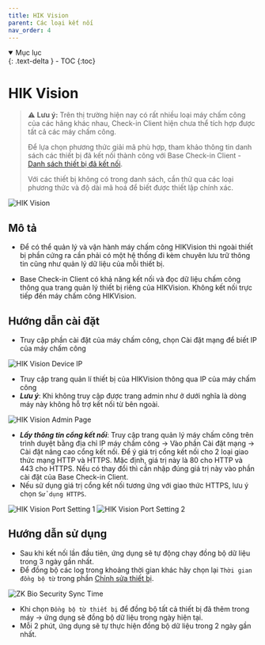 ```yaml
---
title: HIK Vision
parent: Các loại kết nối
nav_order: 4
---
```


<details open markdown="block">
  <summary>
    Mục lục
  </summary>
  {: .text-delta }
- TOC
{:toc}
</details>

# HIK Vision

> ⚠️ **Lưu ý:** Trên thị trường hiện nay có rất nhiều loại máy chấm công của các hãng khác nhau, Check-in Client hiện chưa thể tích hợp được tất cả các máy chấm công.  
> 
> Để lựa chọn phương thức giải mã phù hợp, tham khảo thông tin danh sách các thiết bị đã kết nối thành công với Base Check-in Client - [Danh sách thiết bị đã kết nối](../TESTED_DEVICES).  
> 
> Với các thiết bị không có trong danh sách, cần thử qua các loại phương thức và độ dài mã hoá để biết được thiết lập chính xác.

<img src="{{site.baseurl}}/assets/images/setting_hik_vision.png" alt="HIK Vision">

## Mô tả

- Để có thể quản lý và vận hành máy chấm công HIKVision thì ngoài thiết bị phần cứng ra cần phải có một hệ thống đi kèm chuyên lưu trữ thông tin cũng như quản lý dữ liệu của mỗi thiết bị.

- Base Check-in Client có khả năng kết nối và đọc dữ liệu chấm công thông qua trang quản lý thiết bị riêng của HIKVision. Không kết nối trực tiếp đến máy chấm công HIKVision.

## Hướng dẫn cài đặt

- Truy cập phần cài đặt của máy chấm công, chọn Cài đặt mạng để biết IP của máy chấm công

<img src="{{site.baseurl}}/assets/images/hik_ip_address.jpeg" alt="HIK Vision Device IP">

- Truy cập trang quản lí thiết bị của HIKVision thông qua IP của máy chấm công
- ***Lưu ý***: Khi không truy cập được trang admin như ở dưới nghĩa là dòng máy này không hỗ trợ kết nối từ bên ngoài.

<img src="{{site.baseurl}}/assets/images/hik_web_ip.jpeg" alt="HIK Vision Admin Page">

- ***Lấy thông tin cổng kết nối***: Truy cập trang quản lý máy chấm công trên trình duyệt bằng địa chỉ IP máy chấm công -> Vào phần Cài đặt mạng -> Cài đặt nâng cao cổng kết nối. Để ý giá trị cổng kết nối cho 2 loại giao thức mạng HTTP và HTTPS. Mặc định, giá trị này là 80 cho HTTP và 443 cho HTTPS. Nếu có thay đổi thì cần nhập đúng giá trị này vào phần cài đặt của Base Check-in Client.
- Nếu sử dụng giá trị cổng kết nối tương ứng với giao thức HTTPS, lưu ý chọn `Sử dụng HTTPS`.

<img src="{{site.baseurl}}/assets/images/hik_vision_port_setting_1.png" alt="HIK Vision Port Setting 1">

<img src="{{site.baseurl}}/assets/images/hik_vision_port_setting_2.png" alt="HIK Vision Port Setting 2">


## Hướng dẫn sử dụng

- Sau khi kết nối lần đầu tiên, ứng dụng sẽ tự động chạy đồng bộ dữ liệu trong 3 ngày gần nhất.
- Để đồng bộ các log trong khoảng thời gian khác hãy chọn lại `Thời gian đồng bộ từ` trong phần [Chỉnh sửa thiết bị](../FUNCTIONS#chức-năng-chỉnh-sửa-thiết-bị).

<img src="{{site.baseurl}}/assets/images/sync_from.png" alt="ZK Bio Security Sync Time">

- Khi chọn `Đồng bộ từ thiết bị` để đồng bộ tất cả thiết bị đã thêm trong máy → ứng dụng sẽ đồng bộ dữ liệu trong ngày hiện tại.
- Mỗi 2 phút, ứng dụng sẽ tự thực hiện đồng bộ dữ liệu trong 2 ngày gần nhất.
